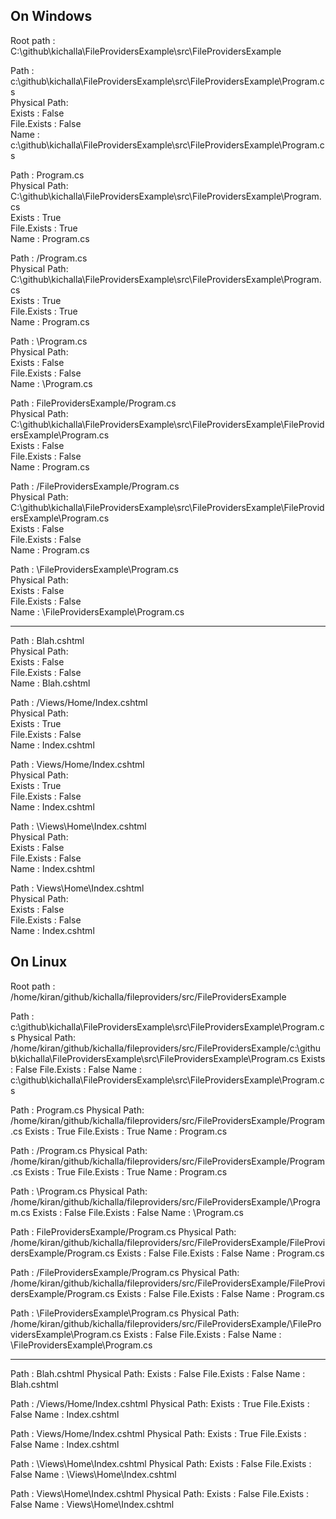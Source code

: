 On Windows
-----------
Root path      : C:\github\kichalla\FileProvidersExample\src\FileProvidersExample                                                                                   
                                                                                                                                                                    
Path         : c:\github\kichalla\FileProvidersExample\src\FileProvidersExample\Program.cs                                                                          
Physical Path:                                                                                                                                                      
Exists       : False                                                                                                                                                
File.Exists  : False                                                                                                                                                
Name         : c:\github\kichalla\FileProvidersExample\src\FileProvidersExample\Program.cs                                                                          
                                                                                                                                                                    
                                                                                                                                                                    
Path         : Program.cs                                                                                                                                           
Physical Path: C:\github\kichalla\FileProvidersExample\src\FileProvidersExample\Program.cs                                                                          
Exists       : True                                                                                                                                                 
File.Exists  : True                                                                                                                                                 
Name         : Program.cs                                                                                                                                           
                                                                                                                                                                    
                                                                                                                                                                    
Path         : /Program.cs                                                                                                                                          
Physical Path: C:\github\kichalla\FileProvidersExample\src\FileProvidersExample\Program.cs                                                                          
Exists       : True                                                                                                                                                 
File.Exists  : True                                                                                                                                                 
Name         : Program.cs                                                                                                                                           
                                                                                                                                                                    
                                                                                                                                                                    
Path         : \Program.cs                                                                                                                                          
Physical Path:                                                                                                                                                      
Exists       : False                                                                                                                                                
File.Exists  : False                                                                                                                                                
Name         : \Program.cs                                                                                                                                          
                                                                                                                                                                    
                                                                                                                                                                    
Path         : FileProvidersExample/Program.cs                                                                                                                      
Physical Path: C:\github\kichalla\FileProvidersExample\src\FileProvidersExample\FileProvidersExample\Program.cs                                                     
Exists       : False                                                                                                                                                
File.Exists  : False                                                                                                                                                
Name         : Program.cs                                                                                                                                           
                                                                                                                                                                    
                                                                                                                                                                    
Path         : /FileProvidersExample/Program.cs                                                                                                                     
Physical Path: C:\github\kichalla\FileProvidersExample\src\FileProvidersExample\FileProvidersExample\Program.cs                                                     
Exists       : False                                                                                                                                                
File.Exists  : False                                                                                                                                                
Name         : Program.cs                                                                                                                                           
                                                                                                                                                                    
                                                                                                                                                                    
Path         : \FileProvidersExample\Program.cs                                                                                                                     
Physical Path:                                                                                                                                                      
Exists       : False                                                                                                                                                
File.Exists  : False                                                                                                                                                
Name         : \FileProvidersExample\Program.cs                                                                                                                     
                                                                                                                                                                    
                                                                                                                                                                    
***********************************************************                                                                                                         
Path         : Blah.cshtml                                                                                                                                          
Physical Path:                                                                                                                                                      
Exists       : False                                                                                                                                                
File.Exists  : False                                                                                                                                                
Name         : Blah.cshtml                                                                                                                                          
                                                                                                                                                                    
                                                                                                                                                                    
Path         : /Views/Home/Index.cshtml                                                                                                                             
Physical Path:                                                                                                                                                      
Exists       : True                                                                                                                                                 
File.Exists  : False                                                                                                                                                
Name         : Index.cshtml                                                                                                                                         
                                                                                                                                                                    
                                                                                                                                                                    
Path         : Views/Home/Index.cshtml                                                                                                                              
Physical Path:                                                                                                                                                      
Exists       : True                                                                                                                                                 
File.Exists  : False                                                                                                                                                
Name         : Index.cshtml                                                                                                                                         
                                                                                                                                                                    
                                                                                                                                                                    
Path         : \Views\Home\Index.cshtml                                                                                                                             
Physical Path:                                                                                                                                                      
Exists       : False                                                                                                                                                
File.Exists  : False                                                                                                                                                
Name         : Index.cshtml                                                                                                                                         
                                                                                                                                                                    
                                                                                                                                                                    
Path         : Views\Home\Index.cshtml                                                                                                                              
Physical Path:                                                                                                                                                      
Exists       : False                                                                                                                                                
File.Exists  : False                                                                                                                                                
Name         : Index.cshtml                                                                                                                                         
                                                                                                                                                                    

On Linux
--------
Root path      : /home/kiran/github/kichalla/fileproviders/src/FileProvidersExample

Path         : c:\github\kichalla\FileProvidersExample\src\FileProvidersExample\Program.cs
Physical Path: /home/kiran/github/kichalla/fileproviders/src/FileProvidersExample/c:\github\kichalla\FileProvidersExample\src\FileProvidersExample\Program.cs
Exists       : False
File.Exists  : False
Name         : c:\github\kichalla\FileProvidersExample\src\FileProvidersExample\Program.cs


Path         : Program.cs
Physical Path: /home/kiran/github/kichalla/fileproviders/src/FileProvidersExample/Program.cs
Exists       : True
File.Exists  : True
Name         : Program.cs


Path         : /Program.cs
Physical Path: /home/kiran/github/kichalla/fileproviders/src/FileProvidersExample/Program.cs
Exists       : True
File.Exists  : True
Name         : Program.cs


Path         : \Program.cs
Physical Path: /home/kiran/github/kichalla/fileproviders/src/FileProvidersExample/\Program.cs
Exists       : False
File.Exists  : False
Name         : \Program.cs


Path         : FileProvidersExample/Program.cs
Physical Path: /home/kiran/github/kichalla/fileproviders/src/FileProvidersExample/FileProvidersExample/Program.cs
Exists       : False
File.Exists  : False
Name         : Program.cs


Path         : /FileProvidersExample/Program.cs
Physical Path: /home/kiran/github/kichalla/fileproviders/src/FileProvidersExample/FileProvidersExample/Program.cs
Exists       : False
File.Exists  : False
Name         : Program.cs


Path         : \FileProvidersExample\Program.cs
Physical Path: /home/kiran/github/kichalla/fileproviders/src/FileProvidersExample/\FileProvidersExample\Program.cs
Exists       : False
File.Exists  : False
Name         : \FileProvidersExample\Program.cs


***********************************************************
Path         : Blah.cshtml
Physical Path: 
Exists       : False
File.Exists  : False
Name         : Blah.cshtml


Path         : /Views/Home/Index.cshtml
Physical Path: 
Exists       : True
File.Exists  : False
Name         : Index.cshtml


Path         : Views/Home/Index.cshtml
Physical Path: 
Exists       : True
File.Exists  : False
Name         : Index.cshtml


Path         : \Views\Home\Index.cshtml
Physical Path: 
Exists       : False
File.Exists  : False
Name         : \Views\Home\Index.cshtml


Path         : Views\Home\Index.cshtml
Physical Path: 
Exists       : False
File.Exists  : False
Name         : Views\Home\Index.cshtml
